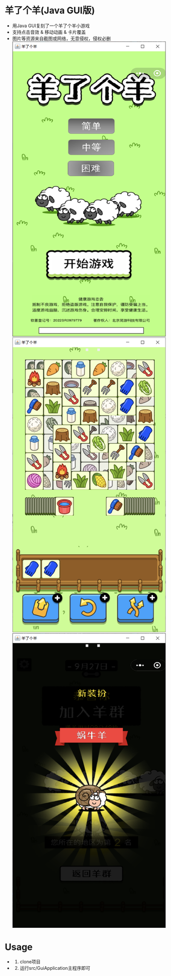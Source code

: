 # 羊了个羊(Java GUI版)

* 用Java GUI复刻了一个羊了个羊小游戏
* 支持点击音效 & 移动动画 & 卡片覆盖
* 图片等资源来自截图或网络，无意侵权，侵权必删
![img_1.png](image/img.png)
![img_1.png](image/img_1.png)
![img_2.png](image/img_2.png)
# Usage
* 1. clone项目
* 2. 运行src/GuiApplication主程序即可